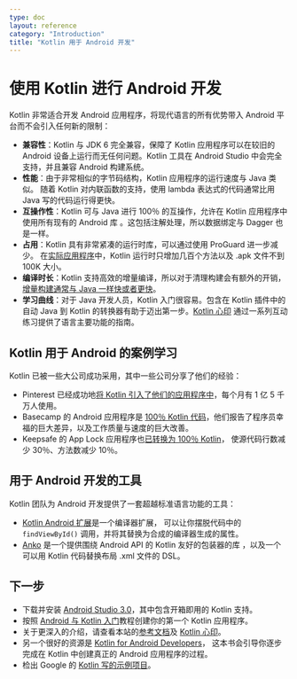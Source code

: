 ```yaml
---
type: doc
layout: reference
category: "Introduction"
title: "Kotlin 用于 Android 开发"
---
```


# 使用 Kotlin 进行 Android 开发

Kotlin 非常适合开发 Android 应用程序，将现代语言的所有优势带入
Android 平台而不会引入任何新的限制：

  * **兼容性**：Kotlin 与 JDK 6 完全兼容，保障了 Kotlin 应用程序可以在较旧的
    Android 设备上运行而无任何问题。Kotlin 工具在 Android Studio 中会完全支持，并且兼容 Android 构建系统。
  * **性能**：由于非常相似的字节码结构，Kotlin 应用程序的运行速度与 Java 类似。
    随着 Kotlin 对内联函数的支持，使用 lambda 表达式的代码通常比用 Java 写的代码运行得更快。
  * **互操作性**：Kotlin 可与 Java 进行 100％ 的互操作，允许在 Kotlin 应用程序中使用所有现有的 Android 库
    。这包括注解处理，所以数据绑定与 Dagger 也是一样。
  * **占用**：Kotlin 具有非常紧凑的运行时库，可以通过使用 ProGuard 进一步减少。
    在[实际应用程序](https://blog.gouline.net/kotlin-production-tales-62b56057dc8a)中，Kotlin 运行时<!--
    -->只增加几百个方法以及 .apk 文件不到 100K 大小。
  * **编译时长**：Kotlin 支持高效的增量编译，所以对于<!--
    -->清理构建会有额外的开销，[增量构建通常与 Java 一样快或者更快](https://medium.com/keepsafe-engineering/kotlin-vs-java-compilation-speed-e6c174b39b5d)。
  * **学习曲线**：对于 Java 开发人员，Kotlin 入门很容易。包含在 Kotlin 插件中的自动 Java 到 Kotlin 的转换器<!--
    -->有助于迈出第一步。[Kotlin 心印](https://www.kotlincn.net/docs/tutorials/koans.html) 通过一系列互动练习提供了语言主要功能的指南。

## Kotlin 用于 Android 的案例学习

Kotlin 已被一些大公司成功采用，其中一些公司分享了他们的经验：

  * Pinterest 已经成功地[将 Kotlin 引入了他们的应用程序中](https://www.youtube.com/watch?v=mDpnc45WwlI)，每个月有 1 亿 5 千万人使用。
  * Basecamp 的 Android 应用程序是 [100％ Kotlin 代码](https://m.signalvnoise.com/how-we-made-basecamp-3s-android-app-100-kotlin-35e4e1c0ef12)，他们报告了程序员幸福的<!--
    -->巨大差异，以及工作质量与速度的巨大改善。
  * Keepsafe 的 App Lock 应用程序也[已转换为 100％ Kotlin](https://medium.com/keepsafe-engineering/lessons-from-converting-an-app-to-100-kotlin-68984a05dcb6)，
    使源代码行数减少 30％、方法数减少 10％。

## 用于 Android 开发的工具

Kotlin 团队为 Android 开发提供了一套超越标准语言功能的工具：

 * [Kotlin Android 扩展](https://www.kotlincn.net/docs/tutorials/android-plugin.html)是一个编译器扩展，
可以让你摆脱代码中的 `findViewById()` 调用，并将其替换为合成的编译器生成的<!--
-->属性。
 * [Anko](http://github.com/kotlin/anko) 是一个提供围绕 Android API 的 Kotlin 友好的包装器的库
   ，以及一个可以用 Kotlin 代码替换布局 .xml 文件的 DSL。

## 下一步

 * 下载并安装 [Android Studio 3.0](https://developer.android.com/studio/index.html)，其中包含开箱即用的 Kotlin 支持。
 * 按照 [Android 与 Kotlin 入门](https://www.kotlincn.net/docs/tutorials/kotlin-android.html)教程<!--
-->创建你的第一个 Kotlin 应用程序。
 * 关于更深入的介绍，请查看本站的[参考文档](index.html)及
[Kotlin 心印](https://www.kotlincn.net/docs/tutorials/koans.html)。
 * 另一个很好的资源是 [Kotlin for Android Developers](https://leanpub.com/kotlin-for-android-developers)，
这本书会引导你逐步完成在 Kotlin 中创建真正的 Android 应用程序的过程。
 * 检出 Google 的 [Kotlin 写的示例项目](https://developer.android.com/samples/index.html?language=kotlin)。
